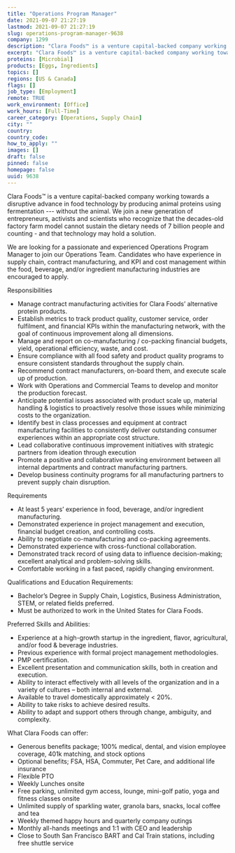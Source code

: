 ```yaml
---
title: "Operations Program Manager"
date: 2021-09-07 21:27:19
lastmod: 2021-09-07 21:27:19
slug: operations-program-manager-9638
company: 1299
description: "Clara Foods™ is a venture capital-backed company working towards a disruptive advance in food technology by producing animal proteins using fermentation --- without the animal. We join a new generation of entrepreneurs, activists and scientists who recognize that the decades-old factory farm model cannot sustain the dietary needs of 7 billion people and counting - and that technology may hold a solution. "
excerpt: "Clara Foods™ is a venture capital-backed company working towards a disruptive advance in food technology by producing animal proteins using fermentation --- without the animal. We join a new generation of entrepreneurs, activists and scientists who recognize that the decades-old factory farm model cannot sustain the dietary needs of 7 billion people and counting - and that technology may hold a solution. "
proteins: [Microbial]
products: [Eggs, Ingredients]
topics: []
regions: [US & Canada]
flags: []
job_type: [Employment]
remote: TRUE
work_environment: [Office]
work_hours: [Full-Time]
career_category: [Operations, Supply Chain]
city: ""
country: 
country_code: 
how_to_apply: ""
images: []
draft: false
pinned: false
homepage: false
uuid: 9638
---
```

<p>Clara Foods™ is a venture capital-backed company working towards a disruptive advance in food technology by producing animal proteins using fermentation --- without the animal. We join a new generation of entrepreneurs, activists and scientists who recognize that the decades-old factory farm model cannot sustain the dietary needs of 7 billion people and counting - and that technology may hold a solution. </p>
<p>We are looking for a passionate and experienced Operations Program Manager to join our Operations Team. Candidates who have experience in supply chain, contract manufacturing, and KPI and cost management within the food, beverage, and/or ingredient manufacturing industries are encouraged to apply.</p>
<p>Responsibilities</p>
<ul>
<li>Manage contract manufacturing activities for Clara Foods’ alternative protein products.</li>
<li>Establish metrics to track product quality, customer service, order fulfilment, and financial KPIs within the manufacturing network, with the goal of continuous improvement along all dimensions.</li>
<li>Manage and report on co-manufacturing / co-packing financial budgets, yield, operational efficiency, waste, and cost.</li>
<li>Ensure compliance with all food safety and product quality programs to ensure consistent standards throughout the supply chain.</li>
<li>Recommend contract manufacturers, on-board them, and execute scale up of production.</li>
<li>Work with Operations and Commercial Teams to develop and monitor the production forecast.</li>
<li>Anticipate potential issues associated with product scale up, material handling & logistics to proactively resolve those issues while minimizing costs to the organization.</li>
<li>Identify best in class processes and equipment at contract manufacturing facilities to consistently deliver outstanding consumer experiences within an appropriate cost structure.</li>
<li>Lead collaborative continuous improvement initiatives with strategic partners from ideation through execution</li>
<li>Promote a positive and collaborative working environment between all internal departments and contract manufacturing partners.</li>
<li>Develop business continuity programs for all manufacturing partners to prevent supply chain disruption.</li>
</ul>
<p>Requirements</p>
<ul>
<li>At least 5 years’ experience in food, beverage, and/or ingredient manufacturing.</li>
<li>Demonstrated experience in project management and execution, financial budget creation, and controlling costs.</li>
<li>Ability to negotiate co-manufacturing and co-packing agreements.</li>
<li>Demonstrated experience with cross-functional collaboration.</li>
<li>Demonstrated track record of using data to influence decision-making; excellent analytical and problem-solving skills.</li>
<li>Comfortable working in a fast paced, rapidly changing environment.</li>
</ul>
<p>Qualifications and Education Requirements:</p>
<ul>
<li>Bachelor’s Degree in Supply Chain, Logistics, Business Administration, STEM, or related fields preferred.</li>
<li>Must be authorized to work in the United States for Clara Foods.</li>
</ul>
<p>Preferred Skills and Abilities:</p>
<ul>
<li>Experience at a high-growth startup in the ingredient, flavor, agricultural, and/or food & beverage industries.</li>
<li>Previous experience with formal project management methodologies.</li>
<li>PMP certification.</li>
<li>Excellent presentation and communication skills, both in creation and execution.</li>
<li>Ability to interact effectively with all levels of the organization and in a variety of cultures – both internal and external.</li>
<li>Available to travel domestically approximately &lt; 20%.</li>
<li>Ability to take risks to achieve desired results.</li>
<li>Ability to adapt and support others through change, ambiguity, and complexity.</li>
</ul>
<p>What Clara Foods can offer:</p>
<ul>
<li>Generous benefits package; 100% medical, dental, and vision employee coverage, 401k matching, and stock options</li>
<li>Optional benefits; FSA, HSA, Commuter, Pet Care, and additional life insurance</li>
<li>Flexible PTO</li>
<li>Weekly Lunches onsite </li>
<li>Free parking, unlimited gym access, lounge, mini-golf patio, yoga and fitness classes onsite</li>
<li>Unlimited supply of sparkling water, granola bars, snacks, local coffee and tea</li>
<li>Weekly themed happy hours and quarterly company outings</li>
<li>Monthly all-hands meetings and 1:1 with CEO and leadership</li>
<li>Close to South San Francisco BART and Cal Train stations, including free shuttle service</li>
</ul>
